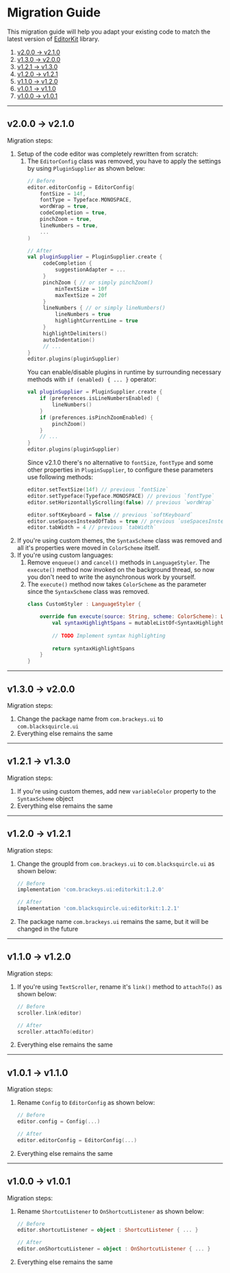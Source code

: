 # Migration Guide

This migration guide will help you adapt your existing code to match the
latest version of [EditorKit](README.md#editorkit) library.

1. [v2.0.0 -> v2.1.0](#v200---v210)
2. [v1.3.0 -> v2.0.0](#v130---v200)
3. [v1.2.1 -> v1.3.0](#v121---v130)
4. [v1.2.0 -> v1.2.1](#v120---v121)
5. [v1.1.0 -> v1.2.0](#v110---v120)
6. [v1.0.1 -> v1.1.0](#v101---v110)
7. [v1.0.0 -> v1.0.1](#v100---v101)

---

## v2.0.0 -> v2.1.0

Migration steps:
1. Setup of the code editor was completely rewritten from scratch:
   1. The `EditorConfig` class was removed, you have to apply the
      settings by using `PluginSupplier` as shown below:
      ```kotlin
      // Before
      editor.editorConfig = EditorConfig(
          fontSize = 14f,
          fontType = Typeface.MONOSPACE,
          wordWrap = true,
          codeCompletion = true,
          pinchZoom = true,
          lineNumbers = true,
          ...
      )
      
      // After
      val pluginSupplier = PluginSupplier.create {
           codeCompletion {
               suggestionAdapter = ...
           }
           pinchZoom { // or simply pinchZoom()
               minTextSize = 10f
               maxTextSize = 20f
           }
           lineNumbers { // or simply lineNumbers()
               lineNumbers = true
               highlightCurrentLine = true
           }
           highlightDelimiters()
           autoIndentation()
           // ...
      }
      editor.plugins(pluginSupplier)
      ```
      You can enable/disable plugins in runtime by surrounding necessary
      methods with `if (enabled) { ... }` operator:
      ```kotlin
      val pluginSupplier = PluginSupplier.create {
          if (preferences.isLineNumbersEnabled) {
              lineNumbers()
          }
          if (preferences.isPinchZoomEnabled) {
              pinchZoom()
          }
          // ...
      }
      editor.plugins(pluginSupplier)
      ```
      Since v2.1.0 there's no alternative to `fontSize`, `fontType` and
      some other properties in `PluginSupplier`, to configure these
      parameters use following methods:
      ```kotlin
      editor.setTextSize(14f) // previous `fontSize`
      editor.setTypeface(Typeface.MONOSPACE) // previous `fontType`
      editor.setHorizontallyScrolling(false) // previous `wordWrap`
      
      editor.softKeyboard = false // previous `softKeyboard`
      editor.useSpacesInsteadOfTabs = true // previous `useSpacesInsteadOfTabs`
      editor.tabWidth = 4 // previous `tabWidth`
      ```
2. If you're using custom themes, the `SyntaxScheme` class was removed
   and all it's properties were moved in `ColorScheme` itself.
3. If you're using custom languages:
   1. Remove `enqueue()` and `cancel()` methods in `LanguageStyler`. The
      `execute()` method now invoked on the background thread, so now
      you don't need to write the asynchronous work by yourself.
   2. The `execute()` method now takes `ColorScheme` as the parameter
      since the `SyntaxScheme` class was removed.
      ```kotlin
      class CustomStyler : LanguageStyler {

          override fun execute(source: String, scheme: ColorScheme): List<SyntaxHighlightSpan> {
              val syntaxHighlightSpans = mutableListOf<SyntaxHighlightSpan>()
              
              // TODO Implement syntax highlighting
              
              return syntaxHighlightSpans
          }
      }
      ```

---

## v1.3.0 -> v2.0.0

Migration steps:
1. Change the package name from `com.brackeys.ui` to
   `com.blacksquircle.ui`
2. Everything else remains the same

---

## v1.2.1 -> v1.3.0

Migration steps:
1. If you're using custom themes, add new `variableColor` property to the
   `SyntaxScheme` object
2. Everything else remains the same

---

## v1.2.0 -> v1.2.1

Migration steps:
1. Change the groupId from `com.brackeys.ui` to `com.blacksquircle.ui`
   as shown below:
   ```groovy
   // Before
   implementation 'com.brackeys.ui:editorkit:1.2.0'
   
   // After
   implementation 'com.blacksquircle.ui:editorkit:1.2.1'
   ```
2. The package name `com.brackeys.ui` remains the same, but it will be
   changed in the future

---

## v1.1.0 -> v1.2.0

Migration steps:
1. If you're using `TextScroller`, rename it's `link()` method to
   `attachTo()` as shown below:
   ```kotlin
   // Before
   scroller.link(editor)
   
   // After
   scroller.attachTo(editor)
   ```
2. Everything else remains the same

---

## v1.0.1 -> v1.1.0

Migration steps:
1. Rename `Config` to `EditorConfig` as shown below:
   ```kotlin
   // Before
   editor.config = Config(...)
   
   // After
   editor.editorConfig = EditorConfig(...)
   ```
2. Everything else remains the same

---

## v1.0.0 -> v1.0.1

Migration steps:
1. Rename `ShortcutListener` to `OnShortcutListener` as shown below:
   ```kotlin
   // Before
   editor.shortcutListener = object : ShortcutListener { ... }
   
   // After
   editor.onShortcutListener = object : OnShortcutListener { ... }
   ```
2. Everything else remains the same
